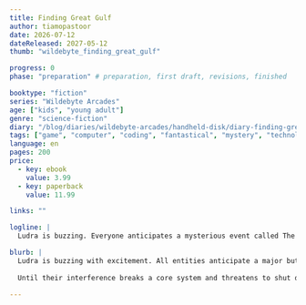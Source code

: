 ```yaml
---
title: Finding Great Gulf
author: tiamopastoor
date: 2026-07-12
dateReleased: 2027-05-12
thumb: "wildebyte_finding_great_gulf"

progress: 0
phase: "preparation" # preparation, first draft, revisions, finished

booktype: "fiction"
series: "Wildebyte Arcades"
age: ["kids", "young adult"] 
genre: "science-fiction"
diary: "/blog/diaries/wildebyte-arcades/handheld-disk/diary-finding-great-gulf/"
tags: ["game", "computer", "coding", "fantastical", "mystery", "technology", "adventure"]
language: en
pages: 200
price:
  - key: ebook
    value: 3.99
  - key: paperback
    value: 11.99

links: ""

logline: |
  Ludra is buzzing. Everyone anticipates a mysterious event called The Great Gulf. Wildebyte ignores orders to jump into a risky game and witness it too. But their actions may have frozen the Gulf, and now an angry Ludra aims to imprison them in a dead game.

blurb: |
  Ludra is buzzing with excitement. All entities anticipate a major but mysterious event called The Great Gulf. Wildebyte secretly goes against the wishes of the Memory Police and jumps into a risky game to witness the event.
  
  Until their interference breaks a core system and threatens to shut down Ludra for good---unless Ludra shuts down Wildebyte's parents first.

---
```


